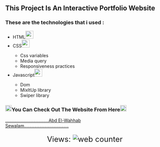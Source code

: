 

<h2>This Project  Is An Interactive Portfolio Website</h>
<h3> These are the technologies that i used  :</h3>
<ul>
  <li  >HTML<img justify-content = center align-items=center width = 25 src= "https://th.bing.com/th/id/OIP.MQOaU6tX8AtO_zP7e8-i6AHaHa?rs=1&pid=ImgDetMain"></li>
  <li px>CSS<img justify-content = center align-items=center width = 25 src= "https://th.bing.com/th?id=OIP.NccvSu6Gut1HXGwUTBKYKgHaH3&w=242&h=257&c=8&rs=1&qlt=90&o=6&pid=3.1&rm=2"></li>
  <ul>
      <li>Css variables</li>
      <li>Media query</li>
      <li>Responsiveness practices </li>
    </ul>
  <li >Javascript<img justify-content = center align-items=center width = 25 src= "https://th.bing.com/th/id/OIP.JroZA6yi2vhYkSOENfSsVgHaIh?rs=1&pid=ImgDetMain"></li>
  <ul>
      <li>Dom</li>
      <li>MixItUp library </li>
      <li>Swiper library </li>
    </ul>
</ul>

<h3><img  width = 20 src = "https://th.bing.com/th/id/OIP.L9dCUnIZwlcnaJq60t2hLQHaMb?rs=1&pid=ImgDetMain">You Can Check Out The Website From Here<img  width = 20 src = "https://th.bing.com/th/id/OIP.L9dCUnIZwlcnaJq60t2hLQHaMb?rs=1&pid=ImgDetMain"></h3>

<a href="https://prismatic-bublanina-b39089.netlify.app/" style="display:block ; margin-right: 200px;">..................................Abd El-Wahhab Sewalam...................................</a>

<div id="viewCounter" style="text-align: center; font-size: 24px; margin-top: 20px;">
        Views: 
        <img src="https://hitwebcounter.com/counter/counter.php?page=000000000&style=0006&nbdigits=5&type=ip&initCount=0" title="Free Counter" Alt="web counter" border="0">
    </div>

